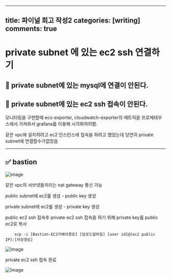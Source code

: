 
---
title: 파이널 회고 작성2
categories: [writing]
comments: true
---


#  private subnet 에 있는 ec2 ssh 연결하기
##  🤔 private subnet에 있는 mysql에 연결이 안된다.
## 🤔 private subnet에 있는 ec2 ssh 접속이 안된다.
모니터링을 구현할때 ecs-exporter, cloudwatch-exporter의 매트릭을 프로메테우스에서 가져와서 grafana를 이용해 시각화하려함.

같은 vpc에 설치하려고 ec2 인스턴스에 접속을 하려고 했었는데 당연히 private subnet에 연결할수가없었음

---

## ✅  bastion 

![image](https://github.com/cs-devops-bootcamp/devops-04-Final-Team1/assets/127801771/0c538371-2c8b-46f6-8390-83c4d202bd8a)

같은 vpc의 서브넷들끼리는 nat gateway 통신 가능 

public subnet에 ec2를 생성 - public key 생성

private subnet에 ec2를 생성 - private key 생성

public ec2 ssh 접속후 private ec2 ssh 접속을 하기 위해 private key를 public ec2로 복사

        scp -i [Bastion-EC2키페어경로] [업로드할파일] [user id]@[ec2 public IP]:[저장경로]


![Image](https://github.com/cs-devops-bootcamp/devops-04-Final-Team1/assets/127801771/2c73167d-2f43-42af-a9e2-386b46894418)


private ec2 ssh 접속 완료



![Image](https://github.com/cs-devops-bootcamp/devops-04-Final-Team1/assets/127801771/e6f9d8a4-b834-425d-8c62-b154e6912a9f)

